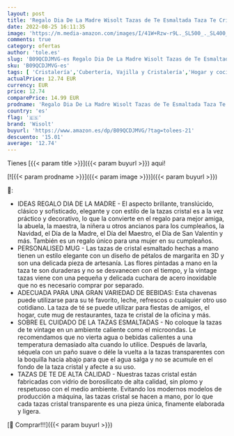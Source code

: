 ```yaml
---
layout: post
title: 'Regalo Dia De La Madre Wisolt Tazas de Te Esmaltada Taza Te Cristal Vintage de Cristal Tazas de Regalo con Cuchara Te Regalos Originales para Mujer Hombre Madre Amiga San Valentin Navidad'
date: 2022-08-25 16:11:35
image: 'https://m.media-amazon.com/images/I/41W+Rzw-r9L._SL500_._SL400_.jpg'
comments: true
category: ofertas
author: 'tole.es'
slug: 'B09QCDJMVG-es Regalo Dia De La Madre Wisolt Tazas de Te Esmaltada Taza...'
sku: 'B09QCDJMVG-es'
tags: [ 'Cristalería','Cubertería, Vajilla y Cristalería','Hogar y cocina','Tazas','Tazas de té','navidad','wisolt','🇪🇸', ]
actualPrice: 12.74 EUR
currency: EUR
price: 12.74
comparePrice: 14.99 EUR
prodname: 'Regalo Dia De La Madre Wisolt Tazas de Te Esmaltada Taza Te Cristal Vintage de Cristal Tazas de Regalo con Cuchara Te Regalos Originales para Mujer Hombre Madre Amiga San Valentin Navidad'
country: 'es'
flag: '🇪🇸'
brand: 'Wisolt'
buyurl: 'https://www.amazon.es/dp/B09QCDJMVG/?tag=tolees-21'
descuento: '15.01'
average: '12.74'
---
```


Tienes [{{< param title >}}]({{< param buyurl >}}) aqui!

[![{{< param prodname >}}]({{< param image >}})]({{< param buyurl >}})

🔎:

- IDEAS REGALO DIA DE LA MADRE - El aspecto brillante, translúcido, clásico y sofisticado, elegante y con estilo de la tazas cristal es a la vez práctico y decorativo, lo que la convierte en el regalo para mejor amiga, la abuela, la maestra, la niñera u otros ancianos para los cumpleaños, la Navidad, el Día de la Madre, el Día del Maestro, el Día de San Valentín y más. También es un regalo único para una mujer en su cumpleaños.
- PERSONALISED MUG - Las tazas de cristal esmaltado hechas a mano tienen un estilo elegante con un diseño de pétalos de margarita en 3D y son una delicada pieza de artesanía. Las flores pintadas a mano en la taza te son duraderas y no se desvanecen con el tiempo, y la vintage tazas viene con una pequeña y delicada cuchara de acero inoxidable que no es necesario comprar por separado.
- ADECUADA PARA UNA GRAN VARIEDAD DE BEBIDAS: Esta chavenas puede utilizarse para su té favorito, leche, refrescos o cualquier otro uso cotidiano. La taza de té se puede utilizar para fiestas de amigos, el hogar, cute mug de restaurantes, taza te cristal de la oficina y más.
- SOBRE EL CUIDADO DE LA TAZAS ESMALTADAS - No coloque la tazas de te vintage en un ambiente caliente como el microondas. Le recomendamos que no vierta agua o bebidas calientes a una temperatura demasiado alta cuando lo utilice. Después de lavarla, séquela con un paño suave o déle la vuelta a la tazas transparentes con la boquilla hacia abajo para que el agua salga y no se acumule en el fondo de la taza cristal y afecte a su uso.
- TAZAS DE TE DE ALTA CALIDAD - Nuestras tazas cristal están fabricadas con vidrio de borosilicato de alta calidad, sin plomo y respetuoso con el medio ambiente. Evitando los modernos modelos de producción a máquina, las tazas cristal se hacen a mano, por lo que cada tazas cristal transparente es una pieza única, finamente elaborada y ligera.

[🛒 Comprar!!!]({{< param buyurl >}})
